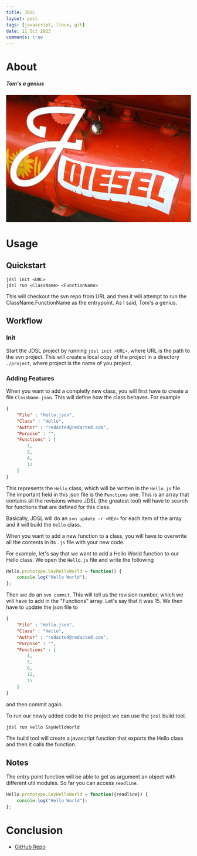 ```yaml
---
title: JDSL
layout: post
tags: [javascript, linux, git]
date: 11 Oct 2023
comments: true
---
```


# About

##### Tom's a genius

<p align="center">
  <img src="/images/jdsl/jdsl.jpg" width="1000"/>
</p>

# Usage

## Quickstart

```console
jdsl init <URL>
jdsl run <ClassName> <FunctionName>
```

This will checkout the svn repo from URL and then it will attempt to run the
ClassName.FunctionName as the entrypoint. As I said, Tom's a genius.

## Workflow

### Init

Start the JDSL project by running `jdsl init <URL>`, where URL is the path to
the svn project. This will create a local copy of the project in a directory
`./project`, where project is the name of you project.

### Adding Features

When you want to add a completly new class, you will first have to create a
file `ClassName.json`. This will define how the class behaves. For example

```json
{
    "File" : "Hello.json",
    "Class" : "Hello",
    "Author" : "redacted@redacted.com",
    "Purpose" : "",
    "Functions" : [
        1,
        5,
        6,
        12
    ]
}
```

This represents the `Hello` class, which will be written in the `Hello.js`
file. The important field in this json file is the `Functions` one. This is an
array that contains all the revisions where JDSL (the greatest tool) will have
to search for functions that are defined for this class.

Basically, JDSL will do an `svn update -r <REV>` for each item of the array and
it will build the `Hello` class.

When you want to add a new function to a class, you will have to overwrite all
the contents in its `.js` file with your new code.

For example, let's say that we want to add a Hello World function to our Hello
class. We open the `Hello.js` file and write the following

```js
Hello.prototype.SayHelloWorld = function() {
    console.log("Hello World");
};
```

Then we do an `svn commit`. This will tell us the revision number, which we
will have to add in the "Functions" array. Let's say that it was 15. We then
have to update the json file to

```json
{
    "File" : "Hello.json",
    "Class" : "Hello",
    "Author" : "redacted@redacted.com",
    "Purpose" : "",
    "Functions" : [
        1,
        5,
        6,
        12,
        15
    ]
}
```

and then commit again.

To run our newly added code to the project we can use the `jdsl` build tool.

```console
jdsl run Hello SayHelloWorld
```

The build tool will create a javascript function that exports the Hello class
and then it calls the function.

## Notes

The entry point function will be able to get as argument an object with
different util modules. So far you can access `readline`.

```js
Hello.prototype.SayHelloWorld = function({readline}) {
    console.log("Hello World");
};
```

# Conclusion

- [GitHub Repo](https://github.com/alexjercan/jdsl)
